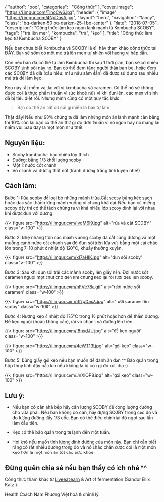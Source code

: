 
{
   "author": "boo",
   "categories": [
      "Công thức"
   ],
   "cover_image": "https://i.imgur.com/TlnoCw6.jpg",
  "header": {
    "image": "https://i.imgur.com/4NpDasA.jpg",
    "layout": "hero",
    "navigation": "fancy",
    "class": "bg-darken-50 bg-darken-25-l bg-center"
  },
   "date": "2018-07-05",
   "description": "Công thức làm kẹo ngon lành mạnh từ Kombucha SCOBY",
   "tags": [
            "trà lên men", "kombucha", "trà", "kẹo"
   ],
"title": "Công thức làm kẹo từ Kombucha SCOBY"
}

Nếu bạn chưa biết Kombucha và SCOBY là gì, hãy tham khảo công thức tại ĐÂY. Bạn sẽ sớm có một mẻ trà lên men tự nhiên với hương vị hấp dẫn.

Còn nếu bạn đã có thể tự làm Kombucha thì sau 1 thời gian, bạn sẽ có nhiều SCOBY sinh sôi nảy nở. Bạn có thể đem tặng người thân bạn bè, hoặc đem các SCOBY đã già (dấu hiệu: màu nâu sậm dần) đã được sử dụng sau nhiều mẻ trà để làm kẹo.

Kẹo này rất mềm và dai với vị kombucha và caramen. Có thể nó sẽ không được coi là thực phẩm thuần vì sức khoẻ nữa vì khi đun lên, các men vi sinh đã bị tiêu diệt rồi. Nhưng mình cũng có một quy tắc khác:

> Bạn có thể ăn bất cứ cái gì miễn là bạn tự làm.

Thật đấy! Nếu như 90% chúng ta đã làm những món ăn lành mạnh cân bằng thì 10% còn lại bạn có thể ăn thứ gì đó đơn thuần vì nó ngon hay nó mang lại niềm vui. Sau đây là một món như thế!

## Nguyên liệu:
- Scoby kombucha: bao nhiêu tùy thích
- Đường: bằng 1/3 khối lượng scoby
- Một ít nước cốt chanh
- Vỏ chanh và đường thốt nốt (tránh đường trắng tinh luyện nhé!)

## Cách làm:
Bước 1: Rửa scoby để loại bỏ những mảnh thừa.Cắt scoby bằng kéo sạch hoặc dao sắc thành từng mảnh vuông vì chúng khá dai. Nếu bạn có miếng scoby dày thì có thể tách chúng ra vì khá nhiều lớp scoby dính lại với nhau khi được đun với đường.

{{< figure src="https://i.imgur.com/ivqM6l9.jpg" alt="rửa và cắt SCOBY" class="w-100" >}}

Bước 2: Nhẹ nhàng trộn các mảnh vuông scoby đã cắt cùng đường và một muỗng canh nước cốt chanh
sau đó đun sôi trên lửa vừa bằng một cái chảo lớn trong 7-10 phút ở nhiệt độ 120"C, khuấy thường xuyên.

{{< figure src="https://i.imgur.com/xI7aHIK.jpg" alt="đun sôi scoby" class="w-100" >}}


Bước 3: Sau khi đun sôi trải các mảnh scoby lên giấy nến. Đợi nước sốt caramen nguội một chút cho đến khi chúng keo lại rồi rưới đều lên scoby.

{{< figure src="https://i.imgur.com/hFVe78a.gif" alt="rưới nước sốt caramen" class="w-100" >}}

{{< figure src="https://i.imgur.com/4NpDasA.jpg" alt="rưới caramel lên scoby" class="w-100" >}}

Bước 4: Nướng kẹo ở nhiệt độ 175"C trong 10 phút hoặc hơn để thấm đường. Để kẹo nguội (hoặc không cần), rải vỏ chanh và đường lên trên.

{{< figure src="https://i.imgur.com/I8nxdJU.jpg" alt="để kẹo nguội" class="w-100" >}}

{{< figure src="https://i.imgur.com/4eWT13l.jpg" alt="gói kẹo" class="w-100" >}}

Bước 5: Dùng giấy gói kẹo nếu bạn muốn để dành ăn dần ^^ Bảo quản trong hộp thuỷ tinh đậy nắp kín nếu không là bị con gì đó xơi nha :)

{{< figure src="https://i.imgur.com/JnXiOP8.jpg" alt="gói kẹo" class="w-100" >}}


## Lưu ý:
- Nếu bạn có cân nhà bếp hãy cân lượng SCOBY để đong lượng đường cho vừa phải. Nếu bạn không có cân, hãy đựng SCOBY trong cốc đo và đo lượng đường đầy 1/3 cốc. Bạn có thể điều chỉnh lại độ ngọt sau lần làm đầu tiên.

- Kẹo có thể bảo quản trong tủ lạnh đến một tuần.

- Hơi khó nếu muốn tính lượng dinh dưỡng của món này. Bạn chỉ cần biết rằng có rất nhiều đường trong đó và nó chắc chắn được coi là một món kẹo hơn là một món ăn tốt cho sức khỏe.

## Đừng quên chia sẻ nếu bạn thấy có ích nhé ^^

Công thức tham khảo từ [Liveeatlearn](https://www.liveeatlearn.com/kombucha-scoby-candy/) & Art of fermentation (Sandor Ellix Katz ).

Health Coach Nam Phương Việt hoá & chỉnh lý.
